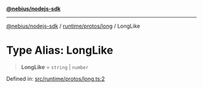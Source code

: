 [**@nebius/nodejs-sdk**](../../../../README.md)

---

[@nebius/nodejs-sdk](../../../../README.md) / [runtime/protos/long](../README.md) / LongLike

# Type Alias: LongLike

> **LongLike** = `string` \| `number`

Defined in: [src/runtime/protos/long.ts:2](https://github.com/nebius/nodejs-sdk/blob/b305f8e478cb0251c26d73900b264b3bd9a5cc58/src/runtime/protos/long.ts#L2)
